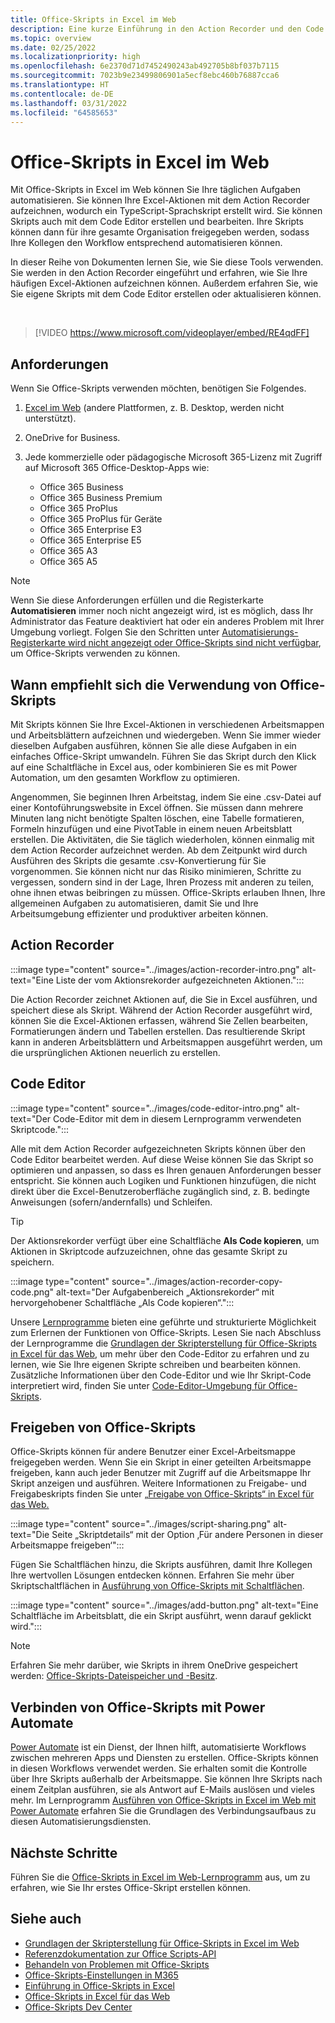 ```yaml
---
title: Office-Skripts in Excel im Web
description: Eine kurze Einführung in den Action Recorder und den Code Editor für Office-Skripts.
ms.topic: overview
ms.date: 02/25/2022
ms.localizationpriority: high
ms.openlocfilehash: 6e2370d71d7452490243ab492705b8bf037b7115
ms.sourcegitcommit: 7023b9e23499806901a5ecf8ebc460b76887cca6
ms.translationtype: HT
ms.contentlocale: de-DE
ms.lasthandoff: 03/31/2022
ms.locfileid: "64585653"
---
```

# <a name="office-scripts-in-excel-on-the-web"></a>Office-Skripts in Excel im Web

Mit Office-Skripts in Excel im Web können Sie Ihre täglichen Aufgaben automatisieren. Sie können Ihre Excel-Aktionen mit dem Action Recorder aufzeichnen, wodurch ein TypeScript-Sprachskript erstellt wird. Sie können Skripts auch mit dem Code Editor erstellen und bearbeiten. Ihre Skripts können dann für ihre gesamte Organisation freigegeben werden, sodass Ihre Kollegen den Workflow entsprechend automatisieren können.

In dieser Reihe von Dokumenten lernen Sie, wie Sie diese Tools verwenden. Sie werden in den Action Recorder eingeführt und erfahren, wie Sie Ihre häufigen Excel-Aktionen aufzeichnen können. Außerdem erfahren Sie, wie Sie eigene Skripts mit dem Code Editor erstellen oder aktualisieren können.

<br>

> [!VIDEO https://www.microsoft.com/videoplayer/embed/RE4qdFF]

## <a name="requirements"></a>Anforderungen

Wenn Sie Office-Skripts verwenden möchten, benötigen Sie Folgendes.

1. [Excel im Web](https://www.office.com/launch/excel) (andere Plattformen, z. B. Desktop, werden nicht unterstützt).
1. OneDrive for Business.
1. Jede kommerzielle oder pädagogische Microsoft 365-Lizenz mit Zugriff auf Microsoft 365 Office-Desktop-Apps wie:

    - Office 365 Business
    - Office 365 Business Premium
    - Office 365 ProPlus
    - Office 365 ProPlus für Geräte
    - Office 365 Enterprise E3
    - Office 365 Enterprise E5
    - Office 365 A3
    - Office 365 A5

> [!NOTE]
> Wenn Sie diese Anforderungen erfüllen und die Registerkarte **Automatisieren** immer noch nicht angezeigt wird, ist es möglich, dass Ihr Administrator das Feature deaktiviert hat oder ein anderes Problem mit Ihrer Umgebung vorliegt. Folgen Sie den Schritten unter [Automatisierungs-Registerkarte wird nicht angezeigt oder Office-Skripts sind nicht verfügbar](../testing/troubleshooting.md#automate-tab-not-appearing-or-office-scripts-unavailable), um Office-Skripts verwenden zu können.

## <a name="when-to-use-office-scripts"></a>Wann empfiehlt sich die Verwendung von Office-Skripts

Mit Skripts können Sie Ihre Excel-Aktionen in verschiedenen Arbeitsmappen und Arbeitsblättern aufzeichnen und wiedergeben. Wenn Sie immer wieder dieselben Aufgaben ausführen, können Sie alle diese Aufgaben in ein einfaches Office-Skript umwandeln. Führen Sie das Skript durch den Klick auf eine Schaltfläche in Excel aus, oder kombinieren Sie es mit Power Automation, um den gesamten Workflow zu optimieren.

Angenommen, Sie beginnen Ihren Arbeitstag, indem Sie eine .csv-Datei auf einer Kontoführungswebsite in Excel öffnen. Sie müssen dann mehrere Minuten lang nicht benötigte Spalten löschen, eine Tabelle formatieren, Formeln hinzufügen und eine PivotTable in einem neuen Arbeitsblatt erstellen. Die Aktivitäten, die Sie täglich wiederholen, können einmalig mit dem Action Recorder aufzeichnet werden. Ab dem Zeitpunkt wird durch Ausführen des Skripts die gesamte .csv-Konvertierung für Sie vorgenommen. Sie können nicht nur das Risiko minimieren, Schritte zu vergessen, sondern sind in der Lage, Ihren Prozess mit anderen zu teilen, ohne ihnen etwas beibringen zu müssen. Office-Skripts erlauben Ihnen, Ihre allgemeinen Aufgaben zu automatisieren, damit Sie und Ihre Arbeitsumgebung effizienter und produktiver arbeiten können.

## <a name="action-recorder"></a>Action Recorder

:::image type="content" source="../images/action-recorder-intro.png" alt-text="Eine Liste der vom Aktionsrekorder aufgezeichneten Aktionen.":::

Die Action Recorder zeichnet Aktionen auf, die Sie in Excel ausführen, und speichert diese als Skript. Während der Action Recorder ausgeführt wird, können Sie die Excel-Aktionen erfassen, während Sie Zellen bearbeiten, Formatierungen ändern und Tabellen erstellen. Das resultierende Skript kann in anderen Arbeitsblättern und Arbeitsmappen ausgeführt werden, um die ursprünglichen Aktionen neuerlich zu erstellen.

## <a name="code-editor"></a>Code Editor

:::image type="content" source="../images/code-editor-intro.png" alt-text="Der Code-Editor mit dem in diesem Lernprogramm verwendeten Skriptcode.":::

Alle mit dem Action Recorder aufgezeichneten Skripts können über den Code Editor bearbeitet werden. Auf diese Weise können Sie das Skript so optimieren und anpassen, so dass es Ihren genauen Anforderungen besser entspricht. Sie können auch Logiken und Funktionen hinzufügen, die nicht direkt über die Excel-Benutzeroberfläche zugänglich sind, z. B. bedingte Anweisungen (sofern/andernfalls) und Schleifen.

> [!TIP]
> Der Aktionsrekorder verfügt über eine Schaltfläche **Als Code kopieren**, um Aktionen in Skriptcode aufzuzeichnen, ohne das gesamte Skript zu speichern.
>
> :::image type="content" source="../images/action-recorder-copy-code.png" alt-text="Der Aufgabenbereich „Aktionsrekorder“ mit hervorgehobener Schaltfläche „Als Code kopieren“.":::

Unsere [Lernprogramme](../tutorials/excel-tutorial.md) bieten eine geführte und strukturierte Möglichkeit zum Erlernen der Funktionen von Office-Skripts. Lesen Sie nach Abschluss der Lernprogramme die [Grundlagen der Skripterstellung für Office-Skripts in Excel für das Web](../develop/scripting-fundamentals.md), um mehr über den Code-Editor zu erfahren und zu lernen, wie Sie Ihre eigenen Skripte schreiben und bearbeiten können. Zusätzliche Informationen über den Code-Editor und wie Ihr Skript-Code interpretiert wird, finden Sie unter [Code-Editor-Umgebung für Office-Skripts](code-editor-environment.md).

## <a name="share-office-scripts"></a>Freigeben von Office-Skripts

Office-Skripts können für andere Benutzer einer Excel-Arbeitsmappe freigegeben werden. Wenn Sie ein Skript in einer geteilten Arbeitsmappe freigeben, kann auch jeder Benutzer mit Zugriff auf die Arbeitsmappe Ihr Skript anzeigen und ausführen. Weitere Informationen zu Freigabe- und Freigabeskripts finden Sie unter [„Freigabe von Office-Skripts“ in Excel für das Web.](https://support.microsoft.com/office/226eddbc-3a44-4540-acfe-fccda3d1122b)

:::image type="content" source="../images/script-sharing.png" alt-text="Die Seite „Skriptdetails“ mit der Option ‚Für andere Personen in dieser Arbeitsmappe freigeben‘":::

Fügen Sie Schaltflächen hinzu, die Skripts ausführen, damit Ihre Kollegen Ihre wertvollen Lösungen entdecken können. Erfahren Sie mehr über Skriptschaltflächen in [Ausführung von Office-Skripts mit Schaltflächen](../develop/script-buttons.md).

:::image type="content" source="../images/add-button.png" alt-text="Eine Schaltfläche im Arbeitsblatt, die ein Skript ausführt, wenn darauf geklickt wird.":::

> [!NOTE]
> Erfahren Sie mehr darüber, wie Skripts in ihrem OneDrive gespeichert werden: [Office-Skripts-Dateispeicher und -Besitz](script-storage.md).

## <a name="connect-office-scripts-to-power-automate"></a>Verbinden von Office-Skripts mit Power Automate

[Power Automate](https://flow.microsoft.com/) ist ein Dienst, der Ihnen hilft, automatisierte Workflows zwischen mehreren Apps und Diensten zu erstellen. Office-Skripts können in diesen Workflows verwendet werden. Sie erhalten somit die Kontrolle über Ihre Skripts außerhalb der Arbeitsmappe. Sie können Ihre Skripts nach einem Zeitplan ausführen, sie als Antwort auf E-Mails auslösen und vieles mehr. Im Lernprogramm [Ausführen von Office-Skripts in Excel im Web mit Power Automate](../tutorials/excel-power-automate-manual.md) erfahren Sie die Grundlagen des Verbindungsaufbaus zu diesen Automatisierungsdiensten.

## <a name="next-steps"></a>Nächste Schritte

Führen Sie die [Office-Skripts in Excel im Web-Lernprogramm](../tutorials/excel-tutorial.md) aus, um zu erfahren, wie Sie Ihr erstes Office-Skript erstellen können.

## <a name="see-also"></a>Siehe auch

- [Grundlagen der Skripterstellung für Office-Skripts in Excel im Web](../develop/scripting-fundamentals.md)
- [Referenzdokumentation zur Office Scripts-API](/javascript/api/office-scripts/overview)
- [Behandeln von Problemen mit Office-Skripts](../testing/troubleshooting.md)
- [Office-Skripts-Einstellungen in M365](https://support.office.com/article/office-scripts-settings-in-m365-19d3c51a-6ca2-40ab-978d-60fa49554dcf)
- [Einführung in Office-Skripts in Excel](https://support.microsoft.com/office/9fbe283d-adb8-4f13-a75b-a81c6baf163a)
- [Office-Skripts in Excel für das Web](https://support.microsoft.com/office/226eddbc-3a44-4540-acfe-fccda3d1122b)
- [Office-Skripts Dev Center](https://developer.microsoft.com/office-scripts)
